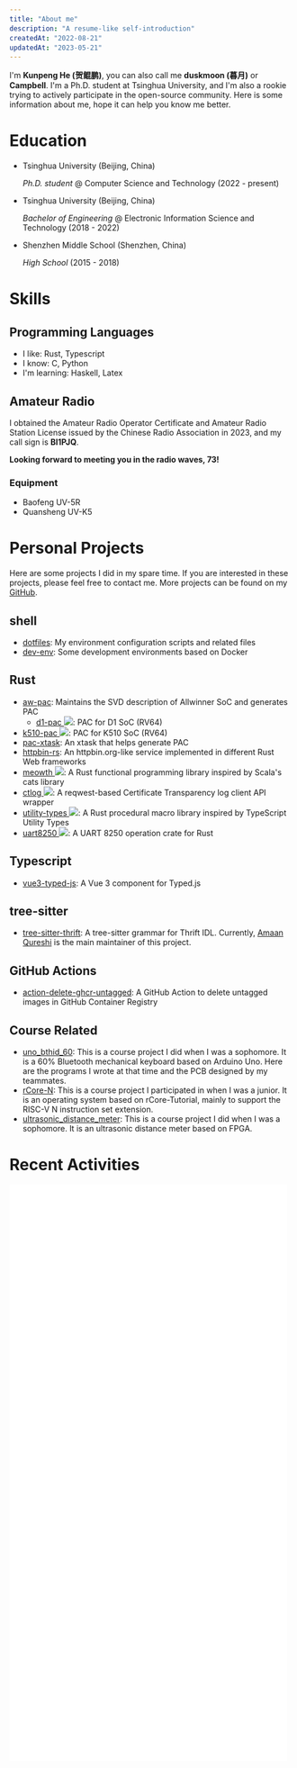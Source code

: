 ```yaml
---
title: "About me"
description: "A resume-like self-introduction"
createdAt: "2022-08-21"
updatedAt: "2023-05-21"
---
```


I'm **Kunpeng He (贺鲲鹏)**, you can also call me **duskmoon (暮月)** or **Campbell**. I'm a Ph.D. student at Tsinghua University, and I'm also a rookie trying to actively participate in the open-source community. Here is some information about me, hope it can help you know me better.

# Education

- Tsinghua University (Beijing, China)

  _Ph.D. student_ @ Computer Science and Technology (2022 - present)

- Tsinghua University (Beijing, China)

  _Bachelor of Engineering_ @ Electronic Information Science and Technology (2018 - 2022)

- Shenzhen Middle School (Shenzhen, China)

  _High School_ (2015 - 2018)

# Skills

## Programming Languages

- I like: Rust, Typescript
- I know: C, Python
- I'm learning: Haskell, Latex

## Amateur Radio

I obtained the Amateur Radio Operator Certificate and Amateur Radio Station License issued by the Chinese Radio Association in 2023, and my call sign is **BI1PJQ**.

**Looking forward to meeting you in the radio waves, 73!**

### Equipment

- Baofeng UV-5R
- Quansheng UV-K5

# Personal Projects

Here are some projects I did in my spare time. If you are interested in these projects, please feel free to contact me. More projects can be found on my [GitHub](https://github.com/duskmoon314).

## shell

- [dotfiles](https://github.com/duskmoon314/dotfiles): My environment configuration scripts and related files
- [dev-env](https://github.com/duskmoon314/dev-env): Some development environments based on Docker

## Rust

- [aw-pac](https://github.com/duskmoon314/aw-pac): Maintains the SVD description of Allwinner SoC and generates PAC
  - <a href="https://crates.io/crates/aw-pac">d1-pac <img class="inline" src="https://img.shields.io/crates/v/d1-pac.svg"/></a>: PAC for D1 SoC (RV64)
- <a href="https://crates.io/crates/k510-pac">k510-pac <img class="inline" src="https://img.shields.io/crates/v/k510-pac.svg"/></a>: PAC for K510 SoC (RV64)
- [pac-xtask](https://github.com/duskmoon314/pac-xtask): An xtask that helps generate PAC
- [httpbin-rs](https://httpbin.rs): An httpbin.org-like service implemented in different Rust Web frameworks
- <a href="https://crates.io/crates/meowth">meowth <img class="inline" src="https://img.shields.io/crates/v/meowth.svg"/></a>: A Rust functional programming library inspired by Scala's cats library
- <a href="https://crates.io/crates/ctlog">ctlog <img class="inline" src="https://img.shields.io/crates/v/ctlog.svg"/></a>: A reqwest-based Certificate Transparency log client API wrapper
- <a href="https://crates.io/crates/utility-types">utility-types <img class="inline" src="https://img.shields.io/crates/v/utility-types.svg"/></a>: A Rust procedural macro library inspired by TypeScript Utility Types
- <a href="https://crates.io/crates/uart8250">uart8250 <img class="inline" src="https://img.shields.io/crates/v/uart8250.svg"/></a>: A UART 8250 operation crate for Rust

## Typescript

- [vue3-typed-js](https://www.npmjs.com/package/@duskmoon/vue3-typed-js): A Vue 3 component for Typed.js

## tree-sitter

- [tree-sitter-thrift](https://github.com/duskmoon314/tree-sitter-thrift): A tree-sitter grammar for Thrift IDL. Currently, [Amaan Qureshi](https://github.com/amaanq) is the main maintainer of this project.

## GitHub Actions

- [action-delete-ghcr-untagged](https://github.com/duskmoon314/action-delete-ghcr-untagged): A GitHub Action to delete untagged images in GitHub Container Registry

## Course Related

- [uno_bthid_60](https://github.com/duskmoon314/uno_bthid_60): This is a course project I did when I was a sophomore. It is a 60% Bluetooth mechanical keyboard based on Arduino Uno. Here are the programs I wrote at that time and the PCB designed by my teammates.
- [rCore-N](https://github.com/duskmoon314/rCore-N): This is a course project I participated in when I was a junior. It is an operating system based on rCore-Tutorial, mainly to support the RISC-V N instruction set extension.
- [ultrasonic_distance_meter](https://github.com/duskmoon314/ultrasonic_distance_meter): This is a course project I did when I was a sophomore. It is an ultrasonic distance meter based on FPGA.

# Recent Activities

![github metrics](https://raw.githubusercontent.com/duskmoon314/duskmoon314/master/github-metrics.svg)
